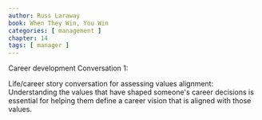 ```yaml
---
author: Russ Laraway
book: When They Win, You Win
categories: [ management ]
chapter: 14
tags: [ manager ]
---
```

Career development Conversation 1: 

Life/career story conversation for assessing values alignment: 
Understanding the values that have shaped someone's career decisions is essential for helping them define a career vision that is aligned with those values. 
